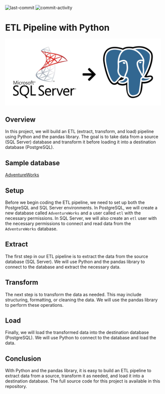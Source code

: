 ![last-commit](https://img.shields.io/github/last-commit/aimmazlan/etl-pipeline)
![commit-activity](https://img.shields.io/github/commit-activity/w/aimmazlan/etl-pipeline)

# ETL Pipeline with Python
<p align="center"><img src="https://github.com/aimmazlan/ETL-Pipeline/blob/main/IMG/sql-server-to-postgres.jpg" alt="SQL-SERVER-POSTGRESS-PIPELINE" /></p>


## Overview
In this project, we will build an ETL (extract, transform, and load) pipeline using Python and the pandas library. The goal is to take data from a source (SQL Server) database and transform it before loading it into a destination database (PostgreSQL).

## Sample database
[AdventureWorks](https://learn.microsoft.com/en-us/sql/samples/sql-samples-where-are?view=sql-server-ver16)

## Setup

Before we begin coding the ETL pipeline, we need to set up both the PostgreSQL and SQL Server environments. In PostgreSQL, we will create a new database called `AdventureWorks` and a user called `etl` with the necessary permissions. In SQL Server, we will also create an `etl` user with the necessary permissions to connect and read data from the `AdventureWorks` database.

## Extract

The first step in our ETL pipeline is to extract the data from the source database (SQL Server). We will use Python and the pandas library to connect to the database and extract the necessary data.

## Transform

The next step is to transform the data as needed. This may include structuring, formatting, or cleaning the data. We will use the pandas library to perform these operations.

## Load

Finally, we will load the transformed data into the destination database (PostgreSQL). We will use Python to connect to the database and load the data.

## Conclusion

With Python and the pandas library, it is easy to build an ETL pipeline to extract data from a source, transform it as needed, and load it into a destination database. The full source code for this project is available in this repository.



